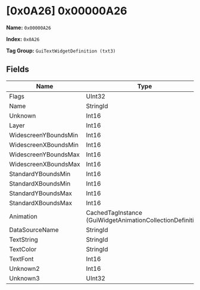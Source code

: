 # [0x0A26] 0x00000A26

**Name:** ```0x00000A26```

**Index:** ```0x0A26```

**Tag Group:** ```GuiTextWidgetDefinition (txt3)```

## Fields

Name	| Type	| Value
---	|---	|---	|
Flags	|UInt32	|8200
Name	|StringId	|
Unknown	|Int16	|0
Layer	|Int16	|0
WidescreenYBoundsMin	|Int16	|2
WidescreenXBoundsMin	|Int16	|0
WidescreenYBoundsMax	|Int16	|50
WidescreenXBoundsMax	|Int16	|1125
StandardYBoundsMin	|Int16	|0
StandardXBoundsMin	|Int16	|0
StandardYBoundsMax	|Int16	|0
StandardXBoundsMax	|Int16	|0
Animation	|CachedTagInstance (GuiWidgetAnimationCollectionDefinition)	|[[0x09CC] ui\halox\pregame_lobby\button_key](../GuiWidgetAnimationCollectionDefinition/09CC.md)
DataSourceName	|StringId	|
TextString	|StringId	|
TextColor	|StringId	|
TextFont	|Int16	|1
Unknown2	|Int16	|0
Unknown3	|UInt32	|0


